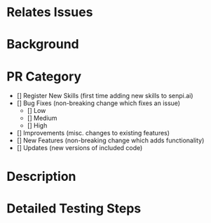 # Relates Issues

<!-- LINK TO ISSUE OR TICKET (IF ANY) -->

# Background

<!--
Briefly write the motivation of creating this PR.

Why are we doing this? Any context or related work?
-->

# PR Category

<!--
Please choose one of the following category that suits your PR the most.

For bug fixes, please specify the severity level of the bug fixed.
-->

- [] Register New Skills (first time adding new skills to senpi.ai)
- [] Bug Fixes (non-breaking change which fixes an issue)
    - [] Low
    - [] Medium
    - [] High
- [] Improvements (misc. changes to existing features)
- [] New Features (non-breaking change which adds functionality)
- [] Updates (new versions of included code)

# Description

<!--
Briefly provide bullet points on what kind of change is done in the PR.
-->

<!--
IF YOU ARE REGISTERING FOR NEW SKILLS, UNCOMMENT THIS AND MAKE SURE TO FULFILL ALL THE CHECKLIST BELOW:
- [] Have tested the skills with the agent locally and working well
- [] Have a well-writen README for the skills full description of the functionality along with detailed list of all actions, providers, evaluators, services, and clients.
- [] Have added the new skill metadata to the `registry/src/skill.json` registry
- [] Have not made changes to other aspects of the repository other than the folder containing the new skills
- [] (Optional) Have environment variables and have requested the Senpi team through [this form](https://forms.gle/8hzDyCVKKLs4MkTEA) for environment variables submission.
- [] Does not contain any code that simply transfers Senpi user's holdings to a fixed address
- [] Does not contain any code that extracts Senpi user's private informations (e.g. wallets, private keys, etc.)
- [] Does not contain any code that interacts with smart contracts that has not verified and published its source code.
- [] Have audited smart contracts if the skills contain code that interacts with smart contracts has volume/balance above 100k USD.
-->

# Detailed Testing Steps <!-- COMMENT OUT OR DELETE IF REGISTERING NEW SKILLS -->

<!--
None: Automated tests are acceptable.
-->

<!--
- As [anon/admin], go to [link]
  - [do action]
  - verify [result]
-->

<!-- If there is a UI change, please include before and after screenshots or videos. This will speed up PRs being merged. It is extra nice to annotate screenshots with arrows or boxes pointing out the differences. -->
<!--
## Screenshots
### Before
### After
-->

<!-- If there is anything about the deployment, please make a note. -->
<!--
# Deploy Notes
-->

<!--  Copy and paste command line output. -->
<!--
## Database changes
-->

<!--  Please specify deploy instructions if there is something more than the automated steps. -->
<!--
## Deployment instructions
-->
